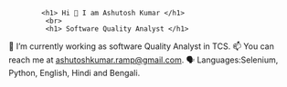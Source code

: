             <h1> Hi 👋 I am Ashutosh Kumar </h1>
             <br>
             <h1> Software Quality Analyst </h1>
🔭 I’m currently working as software Quality Analyst in TCS. 
📫 You can reach me at ashutoshkumar.ramp@gmail.com.
🗣 Languages:Selenium, Python, English, Hindi and Bengali.

<!--
**singhashutosh200/singhashutosh200** is a ✨ _special_ ✨ repository because its `README.md` (this file) appears on your GitHub profile.

Here are some ideas to get you started:

- 🔭 I’m currently working on ...
- 🌱 I’m currently learning ...
- 👯 I’m looking to collaborate on ...
- 🤔 I’m looking for help with ...
- 💬 Ask me about ...
- 📫 How to reach me: ...
- 😄 Pronouns: ...
- ⚡ Fun fact: ...
-->
